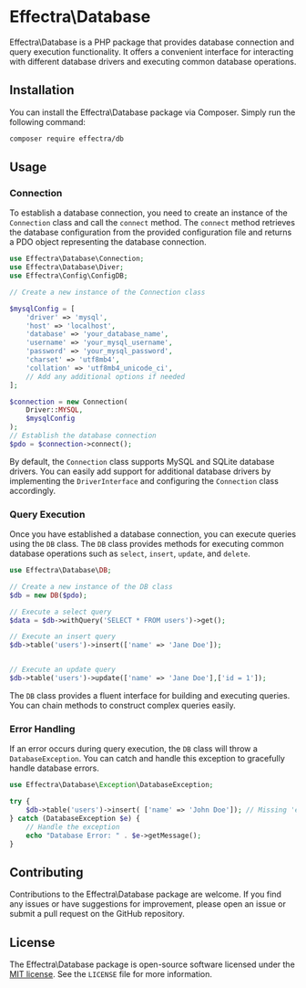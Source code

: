 # Effectra\Database

Effectra\Database is a PHP package that provides database connection and query execution functionality. It offers a convenient interface for interacting with different database drivers and executing common database operations.

## Installation

You can install the Effectra\Database package via Composer. Simply run the following command:

```bash
composer require effectra/db
```

## Usage

### Connection

To establish a database connection, you need to create an instance of the `Connection` class and call the `connect` method. The `connect` method retrieves the database configuration from the provided configuration file and returns a PDO object representing the database connection.

```php
use Effectra\Database\Connection;
use Effectra\Database\Diver;
use Effectra\Config\ConfigDB;

// Create a new instance of the Connection class

$mysqlConfig = [
    'driver' => 'mysql',
    'host' => 'localhost',
    'database' => 'your_database_name',
    'username' => 'your_mysql_username',
    'password' => 'your_mysql_password',
    'charset' => 'utf8mb4',
    'collation' => 'utf8mb4_unicode_ci',
    // Add any additional options if needed
];

$connection = new Connection(
    Driver::MYSQL,
    $mysqlConfig 
);
// Establish the database connection
$pdo = $connection->connect();
```

By default, the `Connection` class supports MySQL and SQLite database drivers. You can easily add support for additional database drivers by implementing the `DriverInterface` and configuring the `Connection` class accordingly.

### Query Execution

Once you have established a database connection, you can execute queries using the `DB` class. The `DB` class provides methods for executing common database operations such as `select`, `insert`, `update`, and `delete`.

```php
use Effectra\Database\DB;

// Create a new instance of the DB class
$db = new DB($pdo);

// Execute a select query
$data = $db->withQuery('SELECT * FROM users')->get();

// Execute an insert query
$db->table('users')->insert(['name' => 'Jane Doe']);


// Execute an update query
$db->table('users')->update(['name' => 'Jane Doe'],['id = 1']);

```

The `DB` class provides a fluent interface for building and executing queries. You can chain methods to construct complex queries easily.


### Error Handling

If an error occurs during query execution, the `DB` class will throw a `DatabaseException`. You can catch and handle this exception to gracefully handle database errors.

```php
use Effectra\Database\Exception\DatabaseException;

try {
    $db->table('users')->insert( ['name' => 'John Doe']); // Missing 'email' field
} catch (DatabaseException $e) {
    // Handle the exception
    echo "Database Error: " . $e->getMessage();
}
```

## Contributing

Contributions to the Effectra\Database package are welcome. If you find any issues or have suggestions for improvement, please open an issue or submit a pull request on the GitHub repository.

## License

The Effectra\Database package is open-source software licensed under the [MIT license](https://opensource.org/licenses/MIT). See the `LICENSE` file for more information.